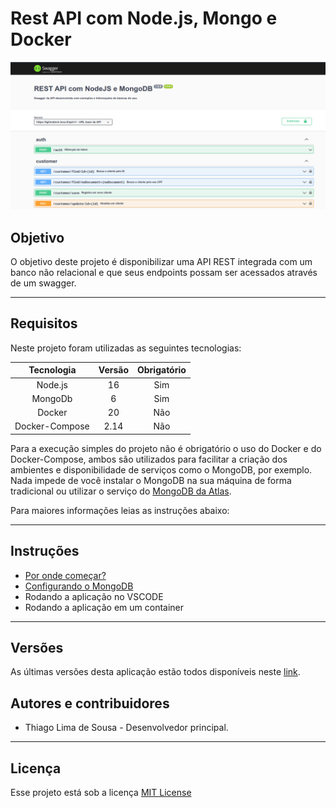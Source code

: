 # Rest API com Node.js, Mongo e Docker

![Imagem exemplo do Swagger](./docs/images/swagger.png)

## Objetivo

O objetivo deste projeto é disponibilizar uma API REST integrada com um banco não relacional e que seus endpoints possam ser acessados através de um swagger.

---

## Requisitos

Neste projeto foram utilizadas as seguintes tecnologias:

|Tecnologia       |Versão|Obrigatório|
|:---------------:|:----:|:---------:|
|Node.js          |16    |Sim        |
|MongoDb          |6     |Sim        |
|Docker           |20    |Não        |
|Docker-Compose   |2.14  |Não        |

Para a execução simples do projeto não é obrigatório o uso do Docker e do Docker-Compose, ambos são utilizados para facilitar a criação dos ambientes e disponibilidade de serviços como o MongoDB, por exemplo. Nada impede de você instalar o MongoDB na sua máquina de forma tradicional ou utilizar o serviço do [MongoDB da Atlas](https://www.mongodb.com/cloud/atlas/register).

Para maiores informações leias as instruções abaixo:

---

## Instruções

* [Por onde começar?](./docs/tutorials/01-where-to-start.md)
* [Configurando o MongoDB](./docs/tutorials/02-config-mongodb.md)
* Rodando a aplicação no VSCODE
* Rodando a aplicação em um container

---

## Versões

As últimas versões desta aplicação estão todos disponíveis neste [link](https://github.com/tglima/restapi-express-mongodb/releases).


## Autores e contribuidores

* Thiago Lima de Sousa - Desenvolvedor principal.

---

## Licença

Esse projeto está sob a licença [MIT License](LICENSE)

